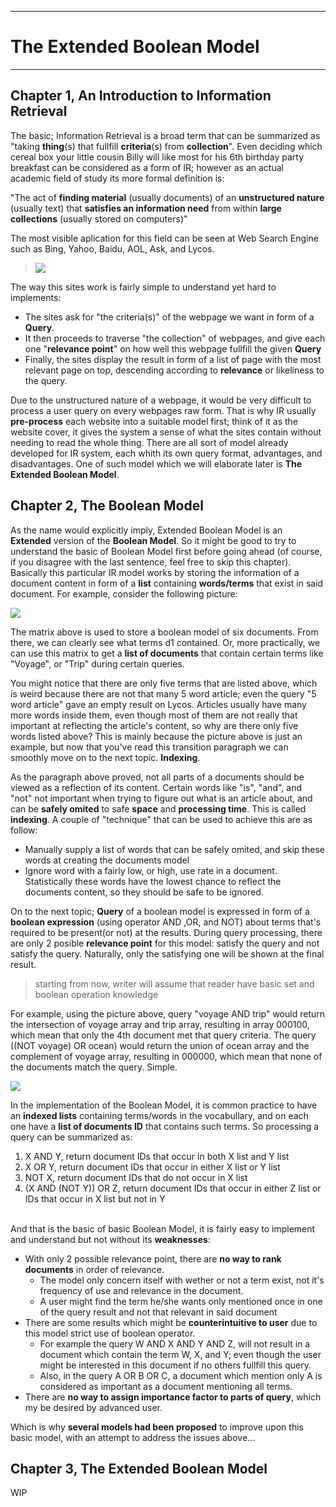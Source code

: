 <hr />
<h1>The Extended Boolean Model</h1>
<hr />
<h2>Chapter 1, An Introduction to Information Retrieval</h2>
<p>The basic; Information Retrieval is a broad term that can be summarized as &quot;taking  <strong>thing</strong>(s) that fullfill <strong>criteria</strong>(s) from <strong>collection</strong>&quot;. Even deciding which cereal box your little cousin Billy will like most for his 6th birthday party breakfast can be considered as a form of IR; however as an actual academic field of study its more formal definition is:</p>
<p>&quot;The act of <strong>finding material</strong> (usually documents) of an <strong>unstructured nature</strong> (usually text) that <strong>satisfies an information need</strong> from within <strong>large collections</strong> (usually stored on computers)&quot;</p>
<p>The most visible aplication for this field can be seen at Web Search Engine such as Bing, Yahoo, Baidu, AOL, Ask,  and Lycos. </p>
<blockquote>
<p><img src="http://1.bp.blogspot.com/-3WZ9sDYsdQs/T6Dw1jDl2cI/AAAAAAAAARg/Efimh6W5MDU/s1600/Lycos-580x321.jpg" /></p>
</blockquote>
<p>The way this sites work is fairly simple to understand yet hard to implements:</p>
<ul>
<li>The sites ask for &quot;the criteria(s)&quot; of the webpage we want in form of a <strong>Query</strong>.</li>
<li>It then proceeds to traverse &quot;the collection&quot; of webpages, and give each one &quot;<strong>relevance point</strong>&quot; on how well this webpage fullfill the given <strong>Query</strong></li>
<li>Finally, the sites display the result in form of a list of page with the most relevant page on top, descending according to <strong>relevance</strong> or likeliness to the query.</li>
</ul>
<p>Due to the unstructured nature of a webpage, it would be very difficult to process a user query on every webpages raw form. That is why IR usually <strong>pre-process</strong> each website into a suitable model first; think of it as the website cover, it gives the system a sense of what the sites contain without needing to read the whole thing. There are all sort of model already developed for IR system, each whith its own query format, advantages, and disadvantages. One of such model which we will elaborate later is <strong>The Extended Boolean Model</strong>.</p>
<h2>Chapter 2, The Boolean Model</h2>
<p>As the name would explicitly imply, Extended Boolean Model is an <strong>Extended</strong> version of the <strong>Boolean Model</strong>. So it might be good to try to understand the basic of Boolean Model first before going ahead (of course, if you disagree with the last sentence, feel free to skip this chapter). Basically this particular IR model works by storing the information of a document content in form of a <strong>list</strong> containing <strong>words/terms</strong> that exist in said document. For example, consider the following picture:</p>
<p><img src="https://alaathoughts.files.wordpress.com/2012/08/vec1.jpg" /></p>
<p>The matrix above is used to store a boolean model of six documents. From there, we can clearly see what terms d1 contained. Or, more practically, we can use this matrix to get a <strong>list of documents</strong> that contain certain terms like &quot;Voyage&quot;, or &quot;Trip&quot; during certain queries. </p>
<p>You might notice that there are only five terms that are listed above, which is weird because there are not that many 5 word article; even the query &quot;5 word article&quot; gave an empty result on Lycos. Articles usually have many more words inside them, even though most of them are not really that important at reflecting the article's content, so why are there only five words listed above? This is mainly because the picture above is just an example, but now that you've read this transition paragraph we can smoothly move on to the next topic. <strong>Indexing</strong>.</p>
<p>As the paragraph above proved, not all parts of a documents should be viewed as a reflection of its content. Certain words like &quot;is&quot;, &quot;and&quot;, and &quot;not&quot; not important when trying to figure out what is an article about, and can be <strong>safely omited</strong> to safe <strong>space</strong> and <strong>processing time</strong>. This is called <strong>indexing</strong>. A couple of &quot;technique&quot; that can be used to achieve this are as follow:</p>
<ul>
<li>Manually supply a list of words that can be safely omited, and skip these words at creating the documents model</li>
<li>Ignore word with a fairly low, or high, use rate in a document. Statistically these words have the lowest chance to reflect the documents content, so they should be safe to be ignored. </li>
</ul>
<p>On to the next topic; <strong>Query</strong> of a boolean model is expressed in form of a <strong>boolean expression</strong> (using operator AND ,OR, and NOT) about terms that's required to be present(or not) at the results. During query processing, there are only 2 posible <strong>relevance point</strong> for this model: satisfy the query and not satisfy the query. Naturally, only the satisfying one will be shown at the final result. </p>
<blockquote>
<p>starting from now, writer will assume that reader have basic set and boolean operation knowledge</p>
</blockquote>
<p>For example, using the picture above, query &quot;voyage AND trip&quot; would return the intersection of voyage array and trip array, resulting in array 000100, which mean that only the 4th document met that query criteria. The query ((NOT voyage) OR ocean) would return the union of ocean array and the complement of voyage array, resulting in 000000, which mean that none of the documents match the query. Simple.</p>
<p><img src="https://www.cs.cmu.edu/~adamchik/15-121/labs/HW-3%20Fast%20Lists/pix/manylevels.bmp" /></p>
<p>In the implementation of the Boolean Model, it is common practice to have an <strong>indexed lists</strong> containing terms/words in the vocabullary, and on each one have a <strong>list of documents ID</strong> that contains such terms. So processing a query can be summarized as:</p>
<ol>
<li>X AND Y, return document IDs that occur in both X list and Y list</li>
<li>X OR Y, return document IDs that occur in either X list or Y list</li>
<li>NOT X, return document IDs that do not occur in X list</li>
<li>(X AND (NOT Y)) OR Z, return document IDs that occur in either Z list or IDs that occur in X list but not in Y</li>
</ol>
<p><br>
And that is the basic of basic Boolean Model, it is fairly easy to implement and understand but not without its <strong>weaknesses</strong>:</p>
<ul>
<li>
With only 2 possible relevance point, there are <strong>no way to rank documents</strong> in order of relevance. 
<ul>
<li>The model only concern itself with wether or not a term exist, not it's frequency of use and relevance in the document. </li>
<li>A user might find the term he/she wants only mentioned once in one of the query result and not that relevant in said document</li>
</ul>
</li>
<li>
There are some results which might be <strong>counterintuitive to user</strong> due to this model strict use of boolean operator.
<ul>
<li>For example the query W AND X AND Y AND Z, will not result in a document which contain the term W, X, and Y; even though the user might be interested in this document if no others fullfill this query. </li>
<li>Also, in the query A OR B OR C, a document which mention only A is considered as important as a document mentioning all  terms.</li>
</ul>
</li>
<li>There are <strong>no way to assign importance factor to parts of query</strong>, which my be desired by advanced user.</li>
</ul>
<p>Which is why <strong>several models had been proposed</strong> to improve upon this basic model, with an attempt to address the issues above...</p>
<h2>Chapter 3, The Extended Boolean Model</h2>
<p>WIP</p>
